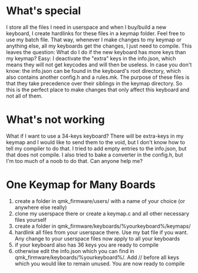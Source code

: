 # What's special

I store all the files I need in userspace and when I buy/build a new keyboard, I create hardlinks for these files in a keymap folder. Feel free to use my batch file. That way, whenever I make changes to my keymap or anything else, all my keyboards get the changes, I just need to compile. 
This leaves the question: What do I do if the new keyboard has more keys than my keymap? Easy: I deactivate the "extra" keys in the info.json, which means they will not get keycodes and will then be useless.
In case you don't know: the info.json can be found in the keyboard's root directory, which also contains another config.h and a rules.mk. The purpose of these files is that they take precedence over their siblings in the keymap directory. So this is the perfect place to make changes that only affect this keyboard and not all of them. 

# What's not working

What if I want to use a 34-keys keyboard? There will be extra-keys in my keymap and I would like to send them to the void, but I don't know how to tell my compiler to do that. I tried to add empty entries to the info.json, but that does not compile. I also tried to bake a converter in the config.h, but I'm too much of a noob to do that. Can anyone help me?

# One Keymap for Many Boards
1. create a folder in qmk_firmware/users/ with a name of your choice (or anywhere else really)
2. clone my userspace there or create a keymap.c and all other necessary files yourself
3. create a folder in qmk_firmware/keyboards/%yourkeyboard%/keymaps/
4. hardlink all files from your userspace there. Use my bat file if you want. Any change to your userspace files now apply to all your keyboards
5. if your keyboard also has 36 keys you are ready to compile
6. otherwise edit the info.json which you can find in qmk_firmware/keyboards/%yourkeyboard%/. Add // before all keys which you would like to remain unused. You are now ready to compile

<blockquote class="imgur-embed-pub" lang="en" data-id="a/7PZ0mwi" data-context="false" ><a href="//imgur.com/a/7PZ0mwi"></a></blockquote><script async src="//s.imgur.com/min/embed.js" charset="utf-8"></script>

<blockquote class="imgur-embed-pub" lang="en" data-id="a/TC9lWMd" data-context="false" ><a href="//imgur.com/a/TC9lWMd"></a></blockquote><script async src="https://imgur.com/a/TC9lWMd" charset="utf-8"></script>